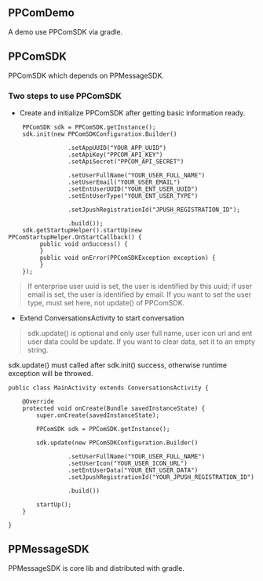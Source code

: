 
## PPComDemo 

A demo use PPComSDK via gradle.


## PPComSDK

PPComSDK which depends on PPMessageSDK.

### Two steps to use PPComSDK

* Create and initialize PPComSDK after getting basic information ready.


```
    PPComSDK sdk = PPComSDK.getInstance();
    sdk.init(new PPComSDKConfiguration.Builder()
    
                 .setAppUUID("YOUR_APP_UUID")
                 .setApiKey("PPCOM_API_KEY")
                 .setApiSecret("PPCOM_API_SECRET")
                 
                 .setUserFullName("YOUR_USER_FULL_NAME")
                 .setUserEmail("YOUR_USER_EMAIL")
                 .setEntUserUUID("YOUR_ENT_USER_UUID")
                 .setEntUserType("YOUR_ENT_USER_TYPE")

                 .setJpushRegistrationId("JPUSH_REGISTRATION_ID");

                 .build());
    sdk.getStartupHelper().startUp(new PPComStartupHelper.OnStartCallback() {
         public void onSuccess() {
         }
         public void onError(PPComSDKException exception) {
         }
    });
```

> If enterprise user uuid is set, the user is identified by this uuid;
if user email is set, the user is identified by email.
If you want to set the user type, must set here, not update() of PPComSDK.


* Extend ConversationsActivity to start conversation

> sdk.update() is optional and only user full name, user icon url and ent user data could be update.
If you want to clear data, set it to an empty string.

sdk.update() must called after sdk.init() success, otherwise runtime exception will be throwed.


```
public class MainActivity extends ConversationsActivity {

    @Override
    protected void onCreate(Bundle savedInstanceState) {
        super.onCreate(savedInstanceState);

        PPComSDK sdk = PPComSDK.getInstance();

        sdk.update(new PPComSDKConfiguration.Builder()
        
                 .setUserFullName("YOUR_USER_FULL_NAME")
                 .setUserIcon("YOUR_USER_ICON_URL")
                 .setEntUserData("YOUR_ENT_USER_DATA")
                 .setJpushRegistrationId("YOUR_JPUSH_REGISTRATION_ID")
                 
                 .build())

        startUp();
    }

}

```



## PPMessageSDK

PPMessageSDK is core lib and distributed with gradle.
